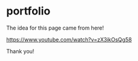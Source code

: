 # portfolio

The idea for this page came from here! 

https://www.youtube.com/watch?v=zX3ikOsQg58

Thank you! 
